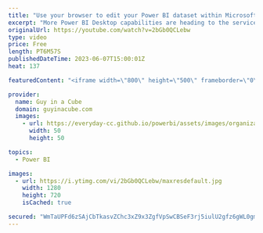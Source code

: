 ```yaml
---
title: "Use your browser to edit your Power BI dataset within Microsoft Fabric"
excerpt: "More Power BI Desktop capabilities are heading to the service. Modeling in the web is the latest addition. Now Mac users can enjoy editing capabilities! Emily joins us to tell us more!  Edit your data model in the Power BI Service (Preview) https://powerbi.microsoft.com/blog/edit-your-data-model-in-the-power-bi-service-public-preview-opt-in/"
originalUrl: https://youtube.com/watch?v=2bGb0QCLebw
type: video
price: Free
length: PT6M57S
publishedDateTime: 2023-06-07T15:00:01Z
heat: 137

featuredContent: "<iframe width=\"800\" height=\"500\" frameborder=\"0\" src=\"https://www.youtube.com/embed/2bGb0QCLebw\" allow=\"accelerometer; autoplay; encrypted-media; gyroscope; picture-in-picture\" allowfullscreen></iframe>"

provider:
  name: Guy in a Cube
  domain: guyinacube.com
  images:
    - url: https://everyday-cc.github.io/powerbi/assets/images/organizations/guyinacube.com-50x50.jpg
      width: 50
      height: 50

topics:
  - Power BI

images:
  - url: https://i.ytimg.com/vi/2bGb0QCLebw/maxresdefault.jpg
    width: 1280
    height: 720
    isCached: true

secured: "WmTaUPFd6zSAjCbTkasvZChc3xZ9x3ZgfVpSwCBSeF3rj5iulU2gfz6gWL0gmh/eEzmdUF2vwiz7XsijI4DdL5dYnwXfewv+mYV6vd8UmbEQQ7f0lxajUXWywivx3E3J0x/jE2rZTArdnN/odmNfnkEYJQQP8p22Xs+lb1/ll0oIN7VX0lGcsOS6rKhnCAb/2K9PavALzgtvMsIgPnV0Zgiipe1O6FW983rxubiHYSdep4+RCopcJteUpWOjXnyivklPdqtReRa5sEouOrpYJvpWiINpDsTdv9XQFc9b0ddPRR+noGgqE5nye+72FqHqYugTBTfR/Pp90paKxaRvW/ny7qyeB0iAK4sLuaexQf5sIWXIEUOJLM6SyEF5C4v2ed4sEUKZNnvF/QNpYa4+y/Ia3i3i3haVkFxLwlSzUW8=;rwgaYFGdrCHOBCcTpN/oVw=="
---
```


